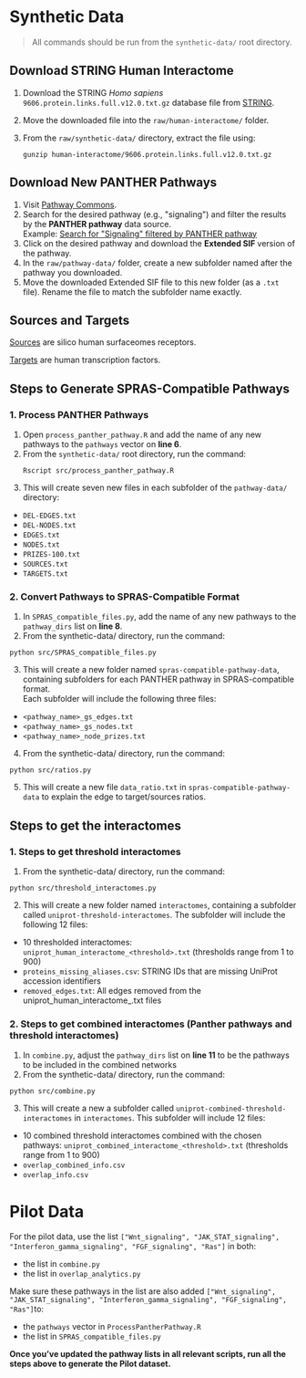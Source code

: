 # Synthetic Data

> All commands should be run from the `synthetic-data/` root directory.

## Download STRING Human Interactome
1. Download the STRING *Homo sapiens* `9606.protein.links.full.v12.0.txt.gz` database file from [STRING](https://string-db.org/cgi/download?sessionId=bL9sRTdIaUEt&species_text=Homo+sapiens&settings_expanded=0&min_download_score=0&filter_redundant_pairs=0&delimiter_type=txt).
2. Move the downloaded file into the `raw/human-interactome/` folder.
3. From the `raw/synthetic-data/` directory, extract the file using:

   ```
   gunzip human-interactome/9606.protein.links.full.v12.0.txt.gz
   ```

## Download New PANTHER Pathways
1. Visit [Pathway Commons](https://www.pathwaycommons.org/).
2. Search for the desired pathway (e.g., "signaling") and filter the results by the **PANTHER pathway** data source.  
   Example: [Search for "Signaling" filtered by PANTHER pathway](https://apps.pathwaycommons.org/search?datasource=panther&q=Signaling&type=Pathway)
3. Click on the desired pathway and download the **Extended SIF** version of the pathway.
4. In the `raw/pathway-data/` folder, create a new subfolder named after the pathway you downloaded.
5. Move the downloaded Extended SIF file to this new folder (as a `.txt` file). Rename the file to match the subfolder name exactly.

## Sources and Targets

[Sources](https://www.pnas.org/doi/full/10.1073/pnas.1808790115) are silico human surfaceomes receptors.

[Targets](https://academic.oup.com/nar/article/51/D1/D39/6765312) are human transcription factors. 

## Steps to Generate SPRAS-Compatible Pathways

### 1. Process PANTHER Pathways

1. Open `process_panther_pathway.R` and add the name of any new pathways to the `pathways` vector on **line 6**.
2. From the `synthetic-data/` root directory, run the command:
   ```
   Rscript src/process_panther_pathway.R
   ```
3. This will create seven new files in each subfolder of the `pathway-data/` directory:
- `DEL-EDGES.txt`
- `DEL-NODES.txt`
- `EDGES.txt`
- `NODES.txt`
- `PRIZES-100.txt`
- `SOURCES.txt`
- `TARGETS.txt`

### 2. Convert Pathways to SPRAS-Compatible Format
1.	In `SPRAS_compatible_files.py`, add the name of any new pathways to the `pathway_dirs` list on **line 8**.
2.	From the synthetic-data/ directory, run the command:
```
python src/SPRAS_compatible_files.py
```
3. This will create a new folder named `spras-compatible-pathway-data`, containing subfolders for each PANTHER pathway in SPRAS-compatible format.  
Each subfolder will include the following three files:
- `<pathway_name>_gs_edges.txt`
- `<pathway_name>_gs_nodes.txt`
- `<pathway_name>_node_prizes.txt`

4. From the synthetic-data/ directory, run the command:
```
python src/ratios.py
```
5. This will create a new file `data_ratio.txt` in `spras-compatible-pathway-data` to explain the edge to target/sources ratios.

## Steps to get the interactomes
### 1. Steps to get threshold interactomes
1. From the synthetic-data/ directory, run the command:
```
python src/threshold_interactomes.py
```
2.	This will create a new folder named `interactomes`, containing a subfolder called `uniprot-threshold-interactomes`.
The subfolder will include the following 12 files:
- 10 thresholded interactomes: `uniprot_human_interactome_<threshold>.txt` (thresholds range from 1 to 900)
- `proteins_missing_aliases.csv`: STRING IDs that are missing UniProt accession identifiers
- `removed_edges.txt`: All edges removed from the uniprot_human_interactome_<threshold>.txt files

### 2. Steps to get combined interactomes (Panther pathways and threshold interactomes)
1. In `combine.py`, adjust the `pathway_dirs` list on **line 11** to be the pathways to be included in the combined networks
2. From the synthetic-data/ directory, run the command:
```
python src/combine.py
```
3. This will create a new a subfolder called `uniprot-combined-threshold-interactomes` in `interactomes`.
This subfolder will include 12 files:
- 10 combined threshold interactomes combined with the chosen pathways: `uniprot_combined_interactome_<threshold>.txt` (thresholds range from 1 to 900)
- `overlap_combined_info.csv`
- `overlap_info.csv`

# Pilot Data
For the pilot data, use the list `["Wnt_signaling", "JAK_STAT_signaling", "Interferon_gamma_signaling", "FGF_signaling", "Ras"]` in both:
- the list in `combine.py`
- the list in `overlap_analytics.py`

Make sure these pathways in the list are also added `["Wnt_signaling", "JAK_STAT_signaling", "Interferon_gamma_signaling", "FGF_signaling", "Ras"]`to:
- the `pathways` vector in `ProcessPantherPathway.R`
- the list in `SPRAS_compatible_files.py`

**Once you’ve updated the pathway lists in all relevant scripts, run all the steps above to generate the Pilot dataset.**